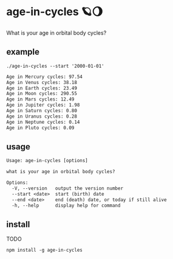 # age-in-cycles 🪐🌖

What is your age in orbital body cycles?

## example

```shell
./age-in-cycles --start '2000-01-01'
```

```txt
Age in Mercury cycles: 97.54
Age in Venus cycles: 38.18
Age in Earth cycles: 23.49
Age in Moon cycles: 290.55
Age in Mars cycles: 12.49
Age in Jupiter cycles: 1.98
Age in Saturn cycles: 0.80
Age in Uranus cycles: 0.28
Age in Neptune cycles: 0.14
Age in Pluto cycles: 0.09
```

## usage

```txt
Usage: age-in-cycles [options]

what is your age in orbital body cycles?

Options:
  -V, --version   output the version number
  --start <date>  start (birth) date
  --end <date>    end (death) date, or today if still alive
  -h, --help      display help for command
```

## install

TODO

```shell
npm install -g age-in-cycles
```
